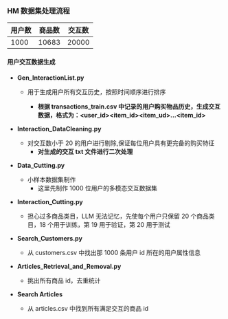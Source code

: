 ### HM 数据集处理流程

| 用户数 | 商品数 | 交互数 |
| ------ | ------ | ------ |
| 1000   | 10683  | 20000  |

#### 用户交互数据生成

- **Gen_InteractionList.py**

  - 用于生成用户所有交互历史，按照时间顺序进行排序

    - **根据 transactions_train.csv 中记录的用户购买物品历史，生成交互数据，格式为：<user_id><item_id><item_ud>...<item_id>**

- **Interaction_DataCleaning.py**

  - 对交互数小于 20 的用户进行剔除,保证每位用户具有更完备的购买特征
    - **对生成的交互 txt 文件进行二次处理**

- **Data_Cutting.py**

  - 小样本数据集制作
    - 这里先制作 1000 位用户的多模态交互数据集

- **Interaction_Cutting.py**

  - 担心过多商品类目，LLM 无法记忆，先使每个用户只保留 20 个商品类目，18 个用于训练，第 19 用于验证，第 20 用于测试

- **Search_Customers.py**

  - 从 customers.csv 中找出那 1000 条用户 id 所在的用户属性信息

- **Articles_Retrieval_and_Removal.py**

  - 挑出所有商品 id，去重统计

- **Search Articles**
  - 从 articles.csv 中找到所有满足交互的商品 id
